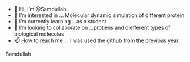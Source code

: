 - 👋 Hi, I’m @Samdullah
- 👀 I’m interested in ... Molecular dynamic simulation of different protein
- 🌱 I’m currently learning ...as a student
- 💞️ I’m looking to collaborate on ...protiens and diefferent types of biological molecules
- 📫 How to reach me ... I was used the github from the previous year 

<!---I am
Samdullah/Samdullah is a ✨ special ✨ repository because its `README.md` (this file) appears on your GitHub profile.
You can click the Preview link to take a look at your changes.
--->Samdullah
